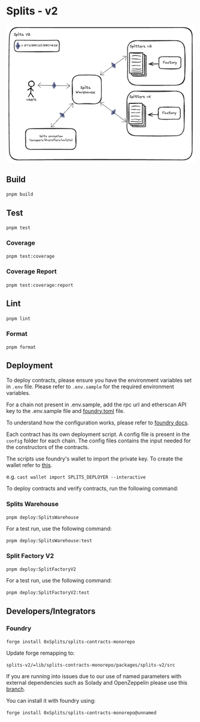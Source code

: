 # Splits - v2

![Architecture](docs/architecture.png)

## Build

`pnpm build`

## Test

`pnpm test`

### Coverage

`pnpm test:coverage`

### Coverage Report

`pnpm test:coverage:report`

## Lint

`pnpm lint`

### Format

`pnpm format`

## Deployment

To deploy contracts, please ensure you have the environment variables set in `.env` file. Please refer to `.env.sample`
for the required environment variables.

For a chain not present in .env.sample, add the rpc url and etherscan API key to the .env.sample file and
[foundry.toml](./foundry.toml) file.

To understand how the configuration works, please refer to [foundry docs](https://book.getfoundry.sh/cheatcodes/rpc).

Each contract has its own deployment script. A config file is present in the `config` folder for each chain. The config
files contains the input needed for the constructors of the contracts.

The scripts use foundry's wallet to import the private key. To create the wallet refer to
[this](https://book.getfoundry.sh/reference/cast/cast-wallet-import).

e.g. `cast wallet import SPLITS_DEPLOYER --interactive`

To deploy contracts and verify contracts, run the following command:

### Splits Warehouse

`pnpm deploy:SplitsWarehouse`

For a test run, use the following command:

`pnpm deploy:SplitsWarehouse:test`

### Split Factory V2

`pnpm deploy:SplitFactoryV2`

For a test run, use the following command:

`pnpm deploy:SplitFactoryV2:test`

## Developers/Integrators

### Foundry

`forge install 0xSplits/splits-contracts-monorepo`

Update forge remapping to:

`splits-v2/=lib/splits-contracts-monorepo/packages/splits-v2/src`

If you are running into issues due to our use of named parameters with external dependencies such as Solady and
OpenZeppelin please use this [branch](https://github.com/0xSplits/splits-contracts-monorepo/tree/unnamed).

You can install it with foundry using:

`forge install 0xSplits/splits-contracts-monorepo@unnamed`
